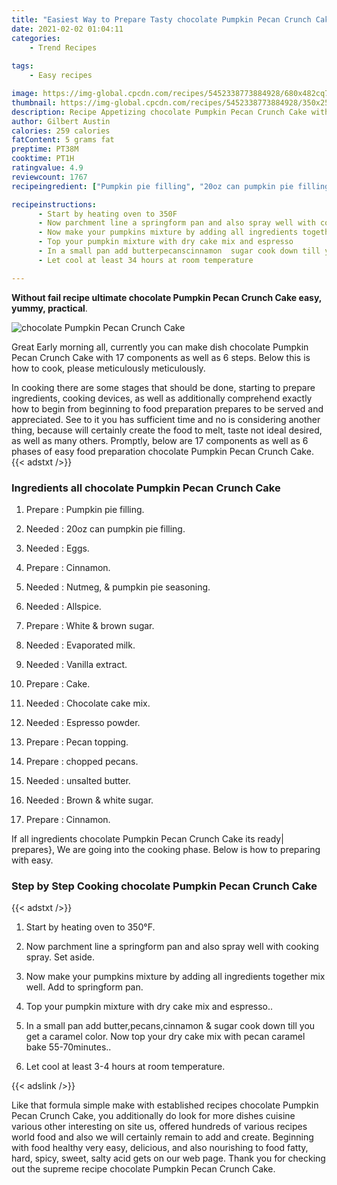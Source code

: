 ```yaml
---
title: "Easiest Way to Prepare Tasty chocolate Pumpkin Pecan Crunch Cake"
date: 2021-02-02 01:04:11
categories:
    - Trend Recipes
    
tags:
    - Easy recipes

image: https://img-global.cpcdn.com/recipes/5452338773884928/680x482cq70/chocolate-pumpkin-pecan-crunch-cake-recipe-main-photo.jpg
thumbnail: https://img-global.cpcdn.com/recipes/5452338773884928/350x250cq70/chocolate-pumpkin-pecan-crunch-cake-recipe-main-photo.jpg
description: Recipe Appetizing chocolate Pumpkin Pecan Crunch Cake with 17 ingredients and 6 stages of easy cooking.
author: Gilbert Austin
calories: 259 calories
fatContent: 5 grams fat
preptime: PT38M
cooktime: PT1H
ratingvalue: 4.9
reviewcount: 1767
recipeingredient: ["Pumpkin pie filling", "20oz can pumpkin pie filling", "Eggs", "Cinnamon", "Nutmeg  pumpkin pie seasoning", "Allspice", "White  brown sugar", "Evaporated milk", "Vanilla extract", "Cake", "Chocolate cake mix", "Espresso powder", "Pecan topping", "chopped pecans", "unsalted butter", "Brown  white sugar", "Cinnamon"]

recipeinstructions: 
      - Start by heating oven to 350F 
      - Now parchment line a springform pan and also spray well with cooking spray Set aside 
      - Now make your pumpkins mixture by adding all ingredients together mix well Add to springform pan 
      - Top your pumpkin mixture with dry cake mix and espresso 
      - In a small pan add butterpecanscinnamon  sugar cook down till you get a caramel color Now top your dry cake mix with pecan caramel bake 5570minutes 
      - Let cool at least 34 hours at room temperature

---
```




**Without fail recipe ultimate chocolate Pumpkin Pecan Crunch Cake easy, yummy, practical**. 


![chocolate Pumpkin Pecan Crunch Cake](https://img-global.cpcdn.com/recipes/5452338773884928/680x482cq70/chocolate-pumpkin-pecan-crunch-cake-recipe-main-photo.jpg "chocolate Pumpkin Pecan Crunch Cake")




Great Early morning all, currently you can make dish chocolate Pumpkin Pecan Crunch Cake with 17 components as well as 6 steps. Below this is how to cook, please meticulously meticulously.

In cooking there are some stages that should be done, starting to prepare ingredients, cooking devices, as well as additionally comprehend exactly how to begin from beginning to food preparation prepares to be served and appreciated. See to it you has sufficient time and no is considering another thing, because will certainly create the food to melt, taste not ideal desired, as well as many others. Promptly, below are 17 components as well as 6 phases of easy food preparation chocolate Pumpkin Pecan Crunch Cake.
{{< adstxt />}}

### Ingredients all chocolate Pumpkin Pecan Crunch Cake


1. Prepare  : Pumpkin pie filling.

1. Needed  : 20oz can pumpkin pie filling.

1. Needed  : Eggs.

1. Prepare  : Cinnamon.

1. Needed  : Nutmeg, &amp; pumpkin pie seasoning.

1. Needed  : Allspice.

1. Prepare  : White &amp; brown sugar.

1. Needed  : Evaporated milk.

1. Needed  : Vanilla extract.

1. Prepare  : Cake.

1. Needed  : Chocolate cake mix.

1. Needed  : Espresso powder.

1. Prepare  : Pecan topping.

1. Prepare  : chopped pecans.

1. Needed  : unsalted butter.

1. Needed  : Brown &amp; white sugar.

1. Prepare  : Cinnamon.



If all ingredients chocolate Pumpkin Pecan Crunch Cake its ready| prepares}, We are going into the cooking phase. Below is how to preparing with easy.

### Step by Step Cooking chocolate Pumpkin Pecan Crunch Cake

{{< adstxt />}}


1. Start by heating oven to 350°F.



1. Now parchment line a springform pan and also spray well with cooking spray. Set aside.



1. Now make your pumpkins mixture by adding all ingredients together mix well. Add to springform pan.



1. Top your pumpkin mixture with dry cake mix and espresso..



1. In a small pan add butter,pecans,cinnamon &amp; sugar cook down till you get a caramel color. Now top your dry cake mix with pecan caramel bake 55-70minutes..



1. Let cool at least 3-4 hours at room temperature.





{{< adslink />}}

Like that formula simple make with established recipes chocolate Pumpkin Pecan Crunch Cake, you additionally do look for more dishes cuisine various other interesting on site us, offered hundreds of various recipes world food and also we will certainly remain to add and create. Beginning with food healthy very easy, delicious, and also nourishing to food fatty, hard, spicy, sweet, salty acid gets on our web page. Thank you for checking out the supreme recipe chocolate Pumpkin Pecan Crunch Cake.

